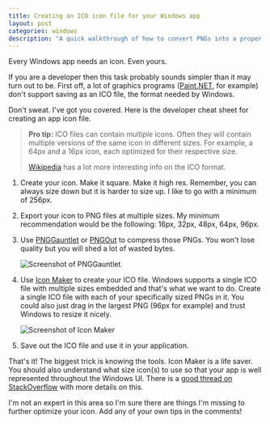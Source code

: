 ```yaml
---
title: Creating an ICO icon file for your Windows app
layout: post
categories: windows
description: "A quick walkthrough of how to convert PNGs into a proper ICO file for your Windows app."
---
```


Every Windows app needs an icon. Even yours.

If you are a developer then this task probably sounds simpler than it may turn out to be. First off, a lot of graphics programs ([Paint.NET][paint], for example) don't support saving as an ICO file, the format needed by Windows.

Don't sweat. I've got you covered. Here is the developer cheat sheet for creating an app icon file.

> **Pro tip:** ICO files can contain _multiple_ icons. Often they will contain multiple versions of the same icon in different sizes. For example, a 64px and a 16px icon, each optimized for their respective size.
>
> [Wikipedia][ico] has a lot more interesting info on the ICO format.

1. Create your icon. Make it square. Make it high res. Remember, you can always size down but it is harder to size up. I like to go with a minimum of 256px.
2. Export your icon to PNG files at multiple sizes. My minimum recommendation would be the following: 16px, 32px, 48px, 64px, 96px.
3. Use [PNGGauntlet][pnggauntlet] or [PNGOut][pngout] to compress those PNGs. You won't lose quality but you will shed a lot of wasted bytes.

	<img alt="Screenshot of PNGGauntlet" src="{{site.url}}/assets/forposts/creating-ico-files/pnggauntlet.png" />

4. Use [Icon Maker][iconmaker] to create your ICO file. Windows supports a single ICO file with multiple sizes embedded and that's what we want to do. Create a single ICO file with each of your specifically sized PNGs in it. You could also just drag in the largest PNG (96px for example) and trust Windows to resize it nicely.

	<img alt="Screenshot of Icon Maker" src="{{site.url}}/assets/forposts/creating-ico-files/iconmaker.png" />
5. Save out the ICO file and use it in your application.

That's it! The biggest trick is knowing the tools. Icon Maker is a life saver. You should also understand what size icon(s) to use so that your app is well represented throughout the Windows UI. There is a [good thread on StackOverflow][so] with more details on this.

I'm not an expert in this area so I'm sure there are things I'm missing to further optimize your icon. Add any of your own tips in the comments!

[ico]: http://en.wikipedia.org/wiki/ICO_(file_format)
[paint]: http://www.getpaint.net/
[so]: http://stackoverflow.com/a/3244679/31308
[pnggauntlet]: http://pnggauntlet.com/
[pngout]: http://advsys.net/ken/util/pngout.htm
[iconmaker]: http://www.inedo.com/downloads/icon-maker